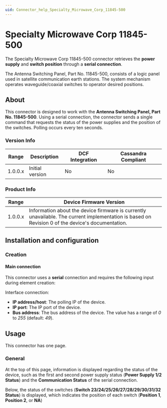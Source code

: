 ```yaml
---
uid: Connector_help_Specialty_Microwave_Corp_11845-500
---
```


# Specialty Microwave Corp 11845-500

The Specialty Microwave Corp 11845-500 connector retrieves the **power supply** and **switch position** through a **serial connection**.

The Antenna Switching Panel, Part No. 11845-500, consists of a logic panel used in satellite communication earth stations. The system mechanism operates waveguide/coaxial switches to operator desired positions.

## About

This connector is designed to work with the **Antenna Switching Panel, Part No. 11845-500**. Using a serial connection, the connector sends a single command that requests the status of the power supplies and the position of the switches. Polling occurs every ten seconds.

### Version Info

| **Range** | **Description** | **DCF Integration** | **Cassandra Compliant** |
|------------------|-----------------|---------------------|-------------------------|
| 1.0.0.x          | Initial version | No                  | No                      |

### Product Info

| **Range** | **Device Firmware Version**                                                                                                                      |
|------------------|--------------------------------------------------------------------------------------------------------------------------------------------------|
| 1.0.0.x          | Information about the device firmware is currently unavailable. The current implementation is based on Revision 0 of the device's documentation. |

## Installation and configuration

### Creation

#### Main connection

This connector uses a **serial** connection and requires the following input during element creation:

Interface connection:

- **IP address/host**: The polling IP of the device.
- **IP port**: The IP port of the device.
- **Bus address**: The bus address of the device. The value has a range of *0* to *255* (default: *49*).

## Usage

This connector has one page.

### General

At the top of this page, information is displayed regarding the status of the device, such as the first and second power supply status (**Power Supply 1/2 Status**) and the **Communication Status** of the serial connection.

Below, the status of the switches (**Switch 23/24/25/26/27/28/29/30/31/32 Status**) is displayed, which indicates the position of each switch (**Position 1**, **Position 2**, or **NA**)
